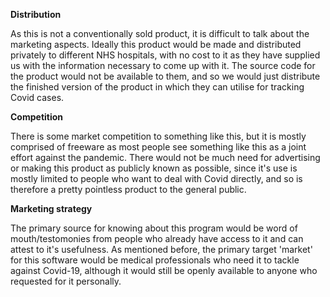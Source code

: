 **Distribution**

As this is not a conventionally sold product, it is difficult to talk about the marketing aspects. Ideally this product would be made and distributed privately to different NHS hospitals, with no cost to it as they have supplied us with the information necessary to come up with it. The source code for the product would not be available to them, and so we would just distribute the finished version of the product in which they can utilise for tracking Covid cases.

**Competition**

There is some market competition to something like this, but it is mostly comprised of freeware as most people see something like this as a joint effort against the pandemic. There would not be much need for advertising or making this product as publicly known as possible, since it's use is mostly limited to people who want to deal with Covid directly, and so is therefore a pretty pointless product to the general public. 

**Marketing strategy**

The primary source for knowing about this program would be word of mouth/testomonies from people who already have access to it and can attest to it's usefulness. As mentioned before, the primary target 'market' for this software would be medical professionals who need it to tackle against Covid-19, although it would still be openly available to anyone who requested for it personally.
